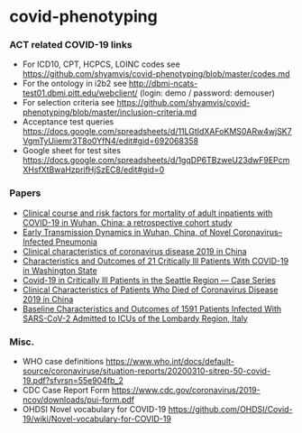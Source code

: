 # covid-phenotyping
### ACT related COVID-19 links
* For ICD10, CPT, HCPCS, LOINC codes see https://github.com/shyamvis/covid-phenotyping/blob/master/codes.md
* For the ontology in i2b2 see http://dbmi-ncats-test01.dbmi.pitt.edu/webclient/ (login: demo / password: demouser)
* For selection criteria see https://github.com/shyamvis/covid-phenotyping/blob/master/inclusion-criteria.md
* Acceptance test queries https://docs.google.com/spreadsheets/d/11LGtIdXAFoKMS0ARw4wjSK7VgmTyUiiemr3T8o0YfN4/edit#gid=692068358
* Google sheet for test sites https://docs.google.com/spreadsheets/d/1gqDP6TBzweU23dwF9EPcmXHsfXtBwaHzprifHjSzEC8/edit#gid=0

### Papers
* [Clinical course and risk factors for mortality of adult inpatients with COVID-19 in Wuhan, China: a retrospective cohort study](https://www.thelancet.com/journals/lancet/article/PIIS0140-6736(20)30566-3/fulltext)
* [Early Transmission Dynamics in Wuhan, China, of Novel Coronavirus–Infected Pneumonia](https://www.nejm.org/doi/full/10.1056/NEJMoa2001316)
* [Clinical characteristics of coronavirus disease 2019 in China](https://www.nejm.org/doi/full/10.1056/NEJMoa2002032)
* [Characteristics and Outcomes of 21 Critically Ill Patients With COVID-19 in Washington State](https://jamanetwork.com/journals/jama/fullarticle/2763485)
* [Covid-19 in Critically Ill Patients in the Seattle Region — Case Series](https://www.nejm.org/doi/full/10.1056/NEJMoa2004500)
* [Clinical Characteristics of Patients Who Died of Coronavirus Disease 2019 in China](https://jamanetwork.com/journals/jamanetworkopen/fullarticle/2764293)
* [Baseline Characteristics and Outcomes of 1591 Patients Infected With SARS-CoV-2 Admitted to ICUs of the Lombardy Region, Italy](https://jamanetwork.com/journals/jama/fullarticle/2764365)

### Misc.
* WHO case definitions https://www.who.int/docs/default-source/coronaviruse/situation-reports/20200310-sitrep-50-covid-19.pdf?sfvrsn=55e904fb_2
* CDC Case Report Form https://www.cdc.gov/coronavirus/2019-ncov/downloads/pui-form.pdf
* OHDSI Novel vocabulary for COVID-19 https://github.com/OHDSI/Covid-19/wiki/Novel-vocabulary-for-COVID-19


